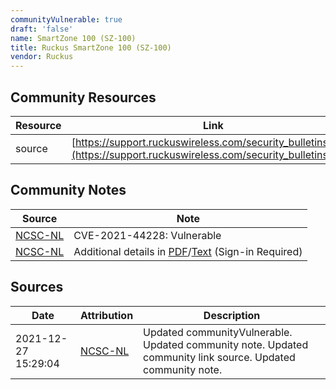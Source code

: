 ```yaml
---
communityVulnerable: true
draft: 'false'
name: SmartZone 100 (SZ-100)
title: Ruckus SmartZone 100 (SZ-100)
vendor: Ruckus
---
```



## Community Resources
| Resource | Link |
| --- | --- |
| source | [https://support.ruckuswireless.com/security_bulletins/313](https://support.ruckuswireless.com/security_bulletins/313) |

## Community Notes
| Source | Note |
| --- | --- |
| [NCSC-NL](https://github.com/NCSC-NL/log4shell/blob/main/software/README.md) | CVE-2021-44228: Vulnerable </ul> |
| [NCSC-NL](https://github.com/NCSC-NL/log4shell/blob/main/software/README.md) | Additional details in <a href="https://support.ruckuswireless.com/security_bulletins_downloads/313?type=pdf" rel="nofollow">PDF</a>/<a href="https://support.ruckuswireless.com/security_bulletins_downloads/313?type=txt" rel="nofollow">Text</a> (Sign-in Required) |

## Sources
| Date | Attribution | Description |
| --- | --- | --- |
| 2021-12-27 15:29:04 | [NCSC-NL](https://github.com/NCSC-NL/log4shell/blob/main/software/README.md) | Updated communityVulnerable. Updated community note. Updated community link source. Updated community note.  |
